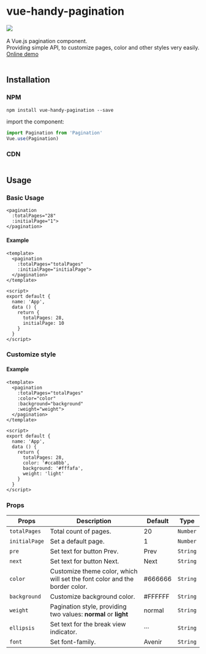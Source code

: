 # vue-handy-pagination
[![](https://img.shields.io/badge/npm-v0.1.1-green)](https://www.npmjs.com/package/vue-handy-pagination)
<br>
<br>
A Vue.js pagination component.<br>
Providing simple API, to customize pages, color and other styles very easily.<br>
[Online demo](https://codepen.io/chelseachel/full/JjYQOZj) <br>
<br>

## Installation
### NPM
```
npm install vue-handy-pagination --save
```
import the component:
```js
import Pagination from 'Pagination'
Vue.use(Pagination)
```
### CDN
```

```
## Usage
### Basic Usage
```vue
<pagination 
  :totalPages="28"
  :initialPage="1">
</pagination>
```
#### Example
```vue
<template>
  <pagination 
    :totalPages="totalPages"
    :initialPage="initialPage">
  </pagination>
</template>

<script>
export default {
  name: 'App',
  data () {
    return {
      totalPages: 28,
      initialPage: 10
    }
  }
</script>
```
### Customize style
#### Example
```vue
<template>
  <pagination 
    :totalPages="totalPages"
    :color="color"
    :background="background"
    :weight="weight">
  </pagination>
</template>

<script>
export default {
  name: 'App',
  data () {
    return {
      totalPages: 28,
      color: '#cca8bb',
      background: '#fffafa',
      weight: 'light'
    }
  }
</script>
```
### Props
Props | Description | Default | Type 
-|-|-|-
```totalPages``` | Total count of pages. | 20| ```Number``` 
```initialPage``` | Set a default page. | 1| ```Number``` 
```pre``` | Set text for button Prev. | Prev| ```String``` 
```next``` | Set text for button Next. | Next| ```String``` 
```color``` | Customize theme color, which will set the font color and the border color. | #666666| ```String``` 
```background``` | Customize background color. | #FFFFFF| ```String``` 
```weight``` | Pagination style, providing two values: **normal** or **light** | normal| ```String``` 
```ellipsis``` | Set text for the break view indicator. | ···| ```String``` 
```font``` | Set font-family. | Avenir| ```String``` 

